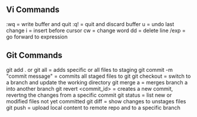 Vi Commands
--------------------
:wq = write buffer and quit
:q! = quit and discard buffer
u = undo last change
i = insert before cursor
cw = change word
dd = delete line
/exp = go forward to expression


Git Commands
--------------------
git add . or git all <file name> = adds specific or all files to staging
git commit -m "commit message" = commits all staged files to git
git checkout <branch> = switch to a branch and update the working directory
git merge a = merges branch a into another branch
git revert <commit_id> = creates a new commit, revertng the changes from a specific commit
git status = list new or modified files not yet committed
git diff = show changes to unstages files
git push <alias> <branch> = upload local content to remote repo and to a specific branch
